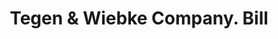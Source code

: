 ---
doi: 10.7916/D8475P36
date_other: '1890'
date_other_textual: 1890-1899
form: printed ephemera
genre:
- Invoices
name:
- Tegen & Wiebke Company
object_in_context_url: https://biggert.cul.columbia.edu/items/view/ave_biggert_01901
subject_hierarchical_geographic:
- Newark, New Jersey, United States
subject_name:
- Tegen & Wiebke Company
title: Tegen & Wiebke Company. Bill
sort_title: Tegen & Wiebke Company. Bill
call_number: ave_biggert_01901
coordinates:
- 40.72422,-74.172574
pid: ave_biggert_01901
identifiers: ave_biggert_01901
thumbnail: false
permalink: /biggert/ave_biggert_01901/
layout: iiif-image-page
---